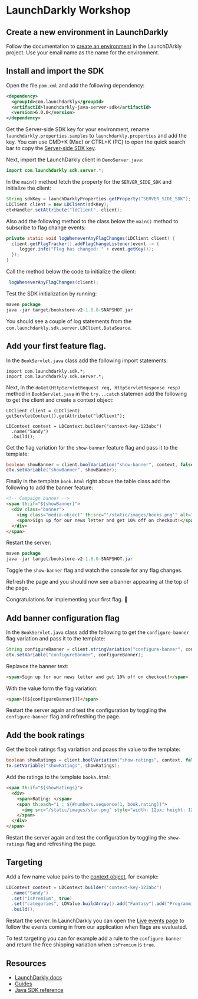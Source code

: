 # LaunchDarkly Workshop

## Create a new environment in LaunchDarkly

Follow the documentation to [create an environment](https://docs.launchdarkly.com/home/organize/environments#creating-environments) in the  LaunchDArkly project. Use your email name as the name for the environment.

## Install and import the SDK

Open the file `pom.xml` and add the following dependency:

```xml
<dependency>
  <groupId>com.launchdarkly</groupId>
  <artifactId>launchdarkly-java-server-sdk</artifactId>
  <version>6.0.0</version>
</dependency>
```

Get the Server-side SDK key for your environment, rename `launchdarkly.properties.samples` to `launchdarkly.properties` and add the key. You can use CMD+K (Mac) or CTRL+K (PC) to open the quick search bar to copy the [Server-side SDK key](https://docs.launchdarkly.com/sdk/concepts/client-side-server-side#keys).

Next, import the LaunchDarkly client in `DemoServer.java`:

```java
import com.launchdarkly.sdk.server.*;
```

In the `main()` method fetch the property for the `SERVER_SIDE_SDK` and initialize the client:

```java
String sdkKey = launchDarklyProperties.getProperty("SERVER_SIDE_SDK");
LDClient client = new LDClient(sdkKey);
ctxHandler.setAttribute("ldClient", client);
```

Also add the following method to the class below the `main()` method to subscribe to flag change events:

```java
private static void logWheneverAnyFlagChanges(LDClient client) {
  client.getFlagTracker().addFlagChangeListener(event -> {
     logger.info("Flag has changed: " + event.getKey());
  });
}
```

Call the method below the code to initialize the client:

```java
 logWheneverAnyFlagChanges(client);
```

Test the SDK initialization by running:

```java
maven package
java -jar target/bookstore-v2-1.0.0-SNAPSHOT.jar
 ```

You should see a couple of log statements from the `com.launchdarkly.sdk.server.LDClient.DataSource`.

## Add your first feature flag.

In the `BookServlet.java` class add the following import statements:

```
import com.launchdarkly.sdk.*;
import com.launchdarkly.sdk.server.*;
```

Next, in the `doGet(HttpServletRequest req, HttpServletResponse resp)` method in `BookServlet.java` in the `try...catch` statemen add the following to get the client and create a context object:

```
LDClient client = (LDClient) getServletContext().getAttribute("ldClient");

LDContext context = LDContext.builder("context-key-123abc")
  .name("Sandy")
  .build();
```

Get the flag variation for the `show-banner` feature flag and pass it to the template:

```java
boolean showBanner = client.boolVariation("show-banner", context, false);
ctx.setVariable("showBanner", showBanner);
```

Finally in the template `book.html` right above the table class add the following to add the banner feature:

```html
<!-- Campaign banner -->
<span th:if="${showBanner}">
  <div class="banner">
    <img class="media-object" th:src="'/static/images/books.png'" alt="Books icon" />
    <span>Sign up for our news letter and get 10% off on checkout!</span>
  </div>
</span>
```

Restart the server:

```java
maven package
java -jar target/bookstore-v2-1.0.0-SNAPSHOT.jar
 ```

Toggle the `show-banner` flag and watch the console for any flag changes.

Refresh the page and you should now see a banner appearing at the top of the page.

Congratulations for implementing your first flag. :tada:

## Add banner configuration flag

In the `BookServlet.java` class add the following to get the `configure-banner` flag variation and pass it to the template:

```java
String configureBanner = client.stringVariation("configure-banner", context, "Get 3 books for the price of 2");
ctx.setVariable("configureBanner", configureBanner);
```

Replavce the banner text:

```html
<span>Sign up for our news letter and get 10% off on checkout!</span>
```

With the value form the flag variation:

```html
<span>[[${configureBanner}]]</span>
```

Restart the server again and test the configuration by toggling the `configure-banner` flag and refreshing the page.

## Add the book ratings

Get the book ratings flag variattion and poass the value to the template:

```java
boolean showRatings = client.boolVariation("show-ratings", context, false);
tx.setVariable("showRatings", showRatings);
```

Add the ratings to the template `booka.html`:

```html
<span th:if="${showRatings}">
  <div>
    <span>Rating: </span>
    <span th:each="i : ${#numbers.sequence(1, book.rating)}">
      <img src="/static/images/star.png" style="width: 12px; height: 12px;" />
    </span>
  </div>
</span>
```

Restart the server again and test the configuration by toggling the `show-ratings` flag and refreshing the page.

## Targeting

Add a few name value pairs to the [context object](https://docs.launchdarkly.com/sdk/features/user-context-config#java), for example:

```java
LDContext context = LDContext.builder("context-key-123abc")
  .name("Sandy")
  .set("isPremium", true)
  .set("categories", LDValue.buildArray().add("Fantasy").add("Programming").add("Travel").build())
  .build();
```

Restart the server. In LaunchDarkly you can open the [Live events page](https://docs.launchdarkly.com/home/flags/live-events?q=watch%20events) to follow the events coming in from our application when flags are evaluated.

To test targeting you can for example add a rule to the `configure-banner` and return the free shipping variation when `isPremium` is `true`.

## Resources

- [LaunchDarkly docs](https://docs.launchdarkly.com/home?q=watch%20events)
- [Guides](https://docs.launchdarkly.com/guides)
- [Java SDK reference](https://docs.launchdarkly.com/sdk/server-side/java/?q=java+sdk)

